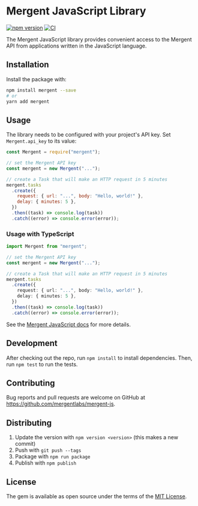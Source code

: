 # Mergent JavaScript Library

[![npm version](https://badge.fury.io/js/mergent.svg)](https://badge.fury.io/js/mergent)
[![CI](https://github.com/mergentlabs/mergent-js/actions/workflows/ci.yml/badge.svg)](https://github.com/mergentlabs/mergent-js/actions/workflows/ci.yml)

The Mergent JavaScript library provides convenient access to the Mergent API
from applications written in the JavaScript language.

## Installation

Install the package with:

```sh
npm install mergent --save
# or
yarn add mergent
```

## Usage

The library needs to be configured with your project's API key. Set
`Mergent.api_key` to its value:

```js
const Mergent = require("mergent");

// set the Mergent API key
const mergent = new Mergent("...");

// create a Task that will make an HTTP request in 5 minutes
mergent.tasks
  .create({
    request: { url: "...", body: "Hello, world!" },
    delay: { minutes: 5 },
  })
  .then((task) => console.log(task))
  .catch((error) => console.error(error));
```

### Usage with TypeScript

```ts
import Mergent from "mergent";

// set the Mergent API key
const mergent = new Mergent("...");

// create a Task that will make an HTTP request in 5 minutes
mergent.tasks
  .create({
    request: { url: "...", body: "Hello, world!" },
    delay: { minutes: 5 },
  })
  .then((task) => console.log(task))
  .catch((error) => console.error(error));
```

See the [Mergent JavaScript docs](https://docs.mergent.co/libraries/javascript)
for more details.

## Development

After checking out the repo, run `npm install` to install dependencies. Then,
run `npm test` to run the tests.

## Contributing

Bug reports and pull requests are welcome on GitHub at
https://github.com/mergentlabs/mergent-js.

## Distributing

1. Update the version with `npm version <version>` (this makes a new commit)
1. Push with `git push --tags`
1. Package with `npm run package`
1. Publish with `npm publish`

## License

The gem is available as open source under the terms of the
[MIT License](https://opensource.org/licenses/MIT).
